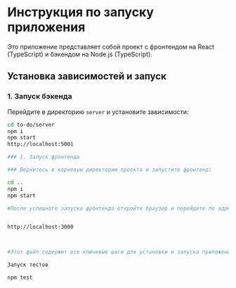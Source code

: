 # Инструкция по запуску приложения

Это приложение представляет собой проект с фронтендом на React (TypeScript) и бэкендом на Node.js (TypeScript).

## Установка зависимостей и запуск

### 1. Запуск бэкенда

Перейдите в директорию `server` и установите зависимости:

```bash
cd to-do/server
npm i
npm start
http://localhost:5001

### 1. Запуск фронтенда

### Вернитесь в корневую директорию проекта и запустите фронтенд:

cd ..
npm i
npm start

#После успешного запуска фронтенда откройте браузер и перейдите по адресу:


http://localhost:3000



#Этот файл содержит все ключевые шаги для установки и запуска приложения.

Запуск тестов 

npm test
